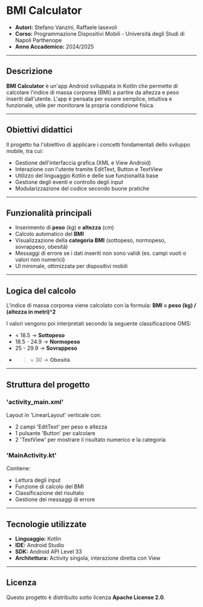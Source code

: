 # BMI Calculator

- **Autori:** Stefano Vanzini, Raffaele Iasevoli
- **Corso:** Programmazione Dispositivi Mobili - Università degli Studi di Napoli Parthenope
- **Anno Accademico:** 2024/2025

---

## Descrizione 

**BMI Calculator** è un'app Android sviluppata in Kotlin che permette di calcolare l'indice di massa corporea (BMI) a partire da altezza e peso inseriti dall'utente. 
L'app è pensata per essere semplice, intuitiva e funzionale, utile per monitorare la propria condizione fisica.

---

## Obiettivi didattici

Il progetto ha l'obiettivo di applicare i concetti fondamentali dello sviluppo mobile, tra cui:

- Gestione dell'interfaccia grafica (XML e View Android)
- Interazione con l'utente tramite EditText, Button e TextView
- Utilizzo del linguaggio Kotlin e delle sue funzionalità base 
- Gestione degli eventi e controllo degli input 
- Modularizzazione del codice secondo buone pratiche

---

## Funzionalità principali

- Inserimento di **peso** (kg) e **altezza** (cm)
- Calcolo automatico del **BMI**
- Visualizzazione della **categoria BMI** (sottopeso, normopeso, sovrappeso, obesità)
- Messaggi di errore se i dati inseriti non sono validi (es. campi vuoti o valori non numerici)
- UI minimale, ottimizzata per dispositivi mobili

---

## Logica del calcolo

L'indice di massa corporea viene calcolato con la formula: 
**BMI = peso (kg) / (altezza in metri)^2**

I valori vengono poi interpretati secondo la seguente classificazione OMS:

- < 18.5 -> **Sottopeso**
- 18.5 - 24.9 -> **Normopeso**
- 25 - 29.9 -> **Sovrappeso**
- >= 30 -> **Obesità**

---

## Struttura del progetto

### 'activity_main.xml'
Layout in 'LinearLayout' verticale con:

- 2 campi 'EditText' per peso e altezza
- 1 pulsante 'Button' per calcolare
- 2 'TextView' per mostrare il risultato numerico e la categoria

### 'MainActivity.kt'
Contiene:

- Lettura degli input
- Funzione di calcolo del BMI
- Classificazione del risultato
- Gestione dei messaggi di errore

---

## Tecnologie utilizzate

- **Linguaggio:** Kotlin
- **IDE:** Android Studio
- **SDK:** Android API Level 33
- **Architettura:** Activity singola, interazione diretta con View

---

## Licenza

Questo progetto è distribuito sotto licenza **Apache License 2.0**. 
